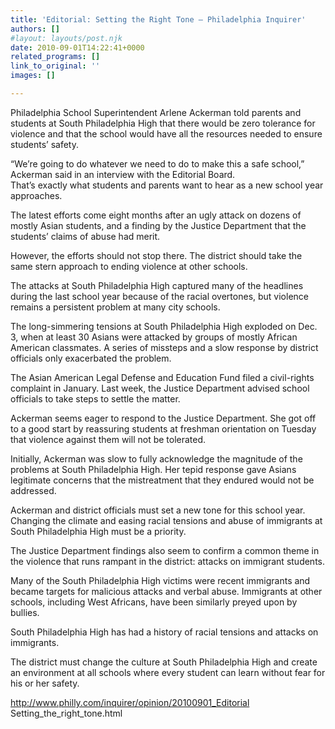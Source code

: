 ```yaml
---
title: 'Editorial: Setting the Right Tone – Philadelphia Inquirer'
authors: []
#layout: layouts/post.njk
date: 2010-09-01T14:22:41+0000
related_programs: []
link_to_original: ''
images: []

---
```

Philadelphia School Superintendent Arlene Ackerman told parents and students at South Philadelphia High that there would be zero tolerance for violence and that the school would have all the resources needed to ensure students’ safety. 

“We’re going to do whatever we need to do to make this a safe school,” Ackerman said in an interview with the Editorial Board.  
That’s exactly what students and parents want to hear as a new school year approaches. 

The latest efforts come eight months after an ugly attack on dozens of mostly Asian students, and a finding by the Justice Department that the students’ claims of abuse had merit. 

However, the efforts should not stop there. The district should take the same stern approach to ending violence at other schools. 

The attacks at South Philadelphia High captured many of the headlines during the last school year because of the racial overtones, but violence remains a persistent problem at many city schools. 

The long-simmering tensions at South Philadelphia High exploded on Dec. 3, when at least 30 Asians were attacked by groups of mostly African American classmates. A series of missteps and a slow response by district officials only exacerbated the problem. 

The Asian American Legal Defense and Education Fund filed a civil-rights complaint in January. Last week, the Justice Department advised school officials to take steps to settle the matter. 

Ackerman seems eager to respond to the Justice Department. She got off to a good start by reassuring students at freshman orientation on Tuesday that violence against them will not be tolerated. 

Initially, Ackerman was slow to fully acknowledge the magnitude of the problems at South Philadelphia High. Her tepid response gave Asians legitimate concerns that the mistreatment that they endured would not be addressed. 

Ackerman and district officials must set a new tone for this school year. Changing the climate and easing racial tensions and abuse of immigrants at South Philadelphia High must be a priority. 

The Justice Department findings also seem to confirm a common theme in the violence that runs rampant in the district: attacks on immigrant students. 

Many of the South Philadelphia High victims were recent immigrants and became targets for malicious attacks and verbal abuse. Immigrants at other schools, including West Africans, have been similarly preyed upon by bullies. 

South Philadelphia High has had a history of racial tensions and attacks on immigrants. 

The district must change the culture at South Philadelphia High and create an environment at all schools where every student can learn without fear for his or her safety.  

<a target="_blank" href="https://www.philly.com/inquirer/opinion/20100901_Editorial__Setting_the_right_tone.html">http&#x3A;//www.philly.com/inquirer/opinion/20100901_Editorial  Setting_the_right_tone.html</a>
